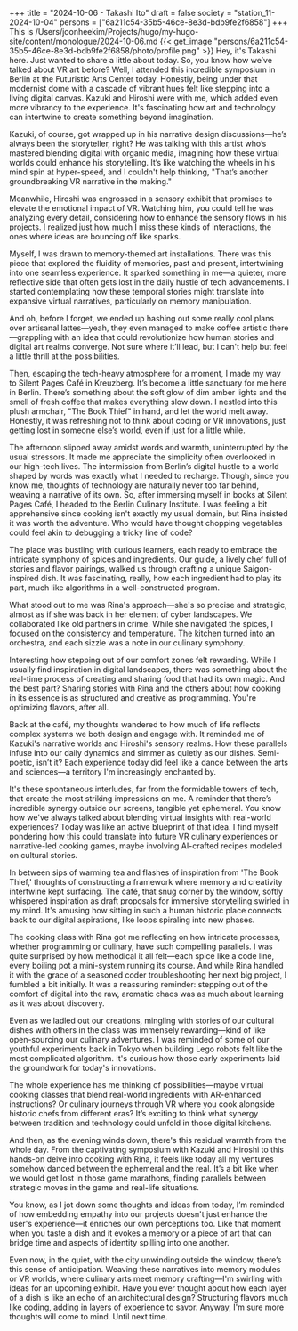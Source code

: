 +++
title = "2024-10-06 - Takashi Ito"
draft = false
society = "station_11-2024-10-04"
persons = ["6a211c54-35b5-46ce-8e3d-bdb9fe2f6858"]
+++
This is /Users/joonheekim/Projects/hugo/my-hugo-site/content/monologue/2024-10-06.md
{{< get_image "persons/6a211c54-35b5-46ce-8e3d-bdb9fe2f6858/photo/profile.png" >}}
Hey, it's Takashi here. Just wanted to share a little about today.
So, you know how we’ve talked about VR art before? Well, I attended this incredible symposium in Berlin at the Futuristic Arts Center today. Honestly, being under that modernist dome with a cascade of vibrant hues felt like stepping into a living digital canvas. Kazuki and Hiroshi were with me, which added even more vibrancy to the experience. It's fascinating how art and technology can intertwine to create something beyond imagination.

Kazuki, of course, got wrapped up in his narrative design discussions—he’s always been the storyteller, right? He was talking with this artist who’s mastered blending digital with organic media, imagining how these virtual worlds could enhance his storytelling. It’s like watching the wheels in his mind spin at hyper-speed, and I couldn't help thinking, "That’s another groundbreaking VR narrative in the making."

Meanwhile, Hiroshi was engrossed in a sensory exhibit that promises to elevate the emotional impact of VR. Watching him, you could tell he was analyzing every detail, considering how to enhance the sensory flows in his projects. I realized just how much I miss these kinds of interactions, the ones where ideas are bouncing off like sparks. 

Myself, I was drawn to memory-themed art installations. There was this piece that explored the fluidity of memories, past and present, intertwining into one seamless experience. It sparked something in me—a quieter, more reflective side that often gets lost in the daily hustle of tech advancements. I started contemplating how these temporal stories might translate into expansive virtual narratives, particularly on memory manipulation.

And oh, before I forget, we ended up hashing out some really cool plans over artisanal lattes—yeah, they even managed to make coffee artistic there—grappling with an idea that could revolutionize how human stories and digital art realms converge. Not sure where it’ll lead, but I can't help but feel a little thrill at the possibilities.

Then, escaping the tech-heavy atmosphere for a moment, I made my way to Silent Pages Café in Kreuzberg. It’s become a little sanctuary for me here in Berlin. There’s something about the soft glow of dim amber lights and the smell of fresh coffee that makes everything slow down. I nestled into this plush armchair, "The Book Thief" in hand, and let the world melt away. Honestly, it was refreshing not to think about coding or VR innovations, just getting lost in someone else’s world, even if just for a little while.

The afternoon slipped away amidst words and warmth, uninterrupted by the usual stressors. It made me appreciate the simplicity often overlooked in our high-tech lives. The intermission from Berlin’s digital hustle to a world shaped by words was exactly what I needed to recharge. Though, since you know me, thoughts of technology are naturally never too far behind, weaving a narrative of its own.
So, after immersing myself in books at Silent Pages Café, I headed to the Berlin Culinary Institute. I was feeling a bit apprehensive since cooking isn't exactly my usual domain, but Rina insisted it was worth the adventure. Who would have thought chopping vegetables could feel akin to debugging a tricky line of code?

The place was bustling with curious learners, each ready to embrace the intricate symphony of spices and ingredients. Our guide, a lively chef full of stories and flavor pairings, walked us through crafting a unique Saigon-inspired dish. It was fascinating, really, how each ingredient had to play its part, much like algorithms in a well-constructed program.

What stood out to me was Rina's approach—she's so precise and strategic, almost as if she was back in her element of cyber landscapes. We collaborated like old partners in crime. While she navigated the spices, I focused on the consistency and temperature. The kitchen turned into an orchestra, and each sizzle was a note in our culinary symphony.

Interesting how stepping out of our comfort zones felt rewarding. While I usually find inspiration in digital landscapes, there was something about the real-time process of creating and sharing food that had its own magic. And the best part? Sharing stories with Rina and the others about how cooking in its essence is as structured and creative as programming. You're optimizing flavors, after all.

Back at the café, my thoughts wandered to how much of life reflects complex systems we both design and engage with. It reminded me of Kazuki's narrative worlds and Hiroshi's sensory realms. How these parallels infuse into our daily dynamics and simmer as quietly as our dishes. Semi-poetic, isn’t it? Each experience today did feel like a dance between the arts and sciences—a territory I'm increasingly enchanted by.

It's these spontaneous interludes, far from the formidable towers of tech, that create the most striking impressions on me. A reminder that there’s incredible synergy outside our screens, tangible yet ephemeral. You know how we've always talked about blending virtual insights with real-world experiences? Today was like an active blueprint of that idea. I find myself pondering how this could translate into future VR culinary experiences or narrative-led cooking games, maybe involving AI-crafted recipes modeled on cultural stories.

In between sips of warming tea and flashes of inspiration from 'The Book Thief,' thoughts of constructing a framework where memory and creativity intertwine kept surfacing. The café, that snug corner by the window, softly whispered inspiration as draft proposals for immersive storytelling swirled in my mind. It's amusing how sitting in such a human historic place connects back to our digital aspirations, like loops spiraling into new phases.


The cooking class with Rina got me reflecting on how intricate processes, whether programming or culinary, have such compelling parallels. I was quite surprised by how methodical it all felt—each spice like a code line, every boiling pot a mini-system running its course. And while Rina handled it with the grace of a seasoned coder troubleshooting her next big project, I fumbled a bit initially. It was a reassuring reminder: stepping out of the comfort of digital into the raw, aromatic chaos was as much about learning as it was about discovery.

Even as we ladled out our creations, mingling with stories of our cultural dishes with others in the class was immensely rewarding—kind of like open-sourcing our culinary adventures. I was reminded of some of our youthful experiments back in Tokyo when building Lego robots felt like the most complicated algorithm. It's curious how those early experiments laid the groundwork for today's innovations.

The whole experience has me thinking of possibilities—maybe virtual cooking classes that blend real-world ingredients with AR-enhanced instructions? Or culinary journeys through VR where you cook alongside historic chefs from different eras? It’s exciting to think what synergy between tradition and technology could unfold in those digital kitchens.

And then, as the evening winds down, there's this residual warmth from the whole day. From the captivating symposium with Kazuki and Hiroshi to this hands-on delve into cooking with Rina, it feels like today all my ventures somehow danced between the ephemeral and the real. It’s a bit like when we would get lost in those game marathons, finding parallels between strategic moves in the game and real-life situations.

You know, as I jot down some thoughts and ideas from today, I’m reminded of how embedding empathy into our projects doesn't just enhance the user's experience—it enriches our own perceptions too. Like that moment when you taste a dish and it evokes a memory or a piece of art that can bridge time and aspects of identity spilling into one another.

Even now, in the quiet, with the city unwinding outside the window, there’s this sense of anticipation. Weaving these narratives into memory modules or VR worlds, where culinary arts meet memory crafting—I'm swirling with ideas for an upcoming exhibit. Have you ever thought about how each layer of a dish is like an echo of an architectural design? Structuring flavors much like coding, adding in layers of experience to savor.
Anyway, I'm sure more thoughts will come to mind. Until next time. 
